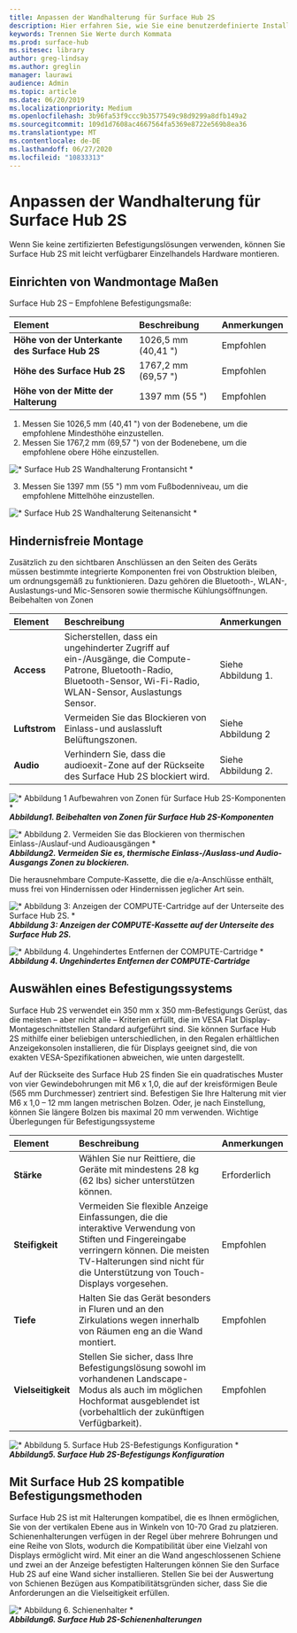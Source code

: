 ```yaml
---
title: Anpassen der Wandhalterung für Surface Hub 2S
description: Hier erfahren Sie, wie Sie eine benutzerdefinierte Installation von Surface Hub 2S durchführen.
keywords: Trennen Sie Werte durch Kommata
ms.prod: surface-hub
ms.sitesec: library
author: greg-lindsay
ms.author: greglin
manager: laurawi
audience: Admin
ms.topic: article
ms.date: 06/20/2019
ms.localizationpriority: Medium
ms.openlocfilehash: 3b96fa53f9ccc9b3577549c98d9299a8dfb149a2
ms.sourcegitcommit: 109d1d7608ac4667564fa5369e8722e569b8ea36
ms.translationtype: MT
ms.contentlocale: de-DE
ms.lasthandoff: 06/27/2020
ms.locfileid: "10833313"
---
```

# Anpassen der Wandhalterung für Surface Hub 2S

Wenn Sie keine zertifizierten Befestigungslösungen verwenden, können Sie Surface Hub 2S mit leicht verfügbarer Einzelhandels Hardware montieren.

## Einrichten von Wandmontage Maßen

Surface Hub 2S – Empfohlene Befestigungsmaße:

|**Element**|**Beschreibung**|**Anmerkungen**|
|:------ |:------------- |:------- |
|**Höhe von der Unterkante des Surface Hub 2S**| 1026,5 mm (40,41 ") | Empfohlen |
|**Höhe des Surface Hub 2S**| 1767,2 mm (69,57 ") | Empfohlen |
|**Höhe von der Mitte der Halterung**| 1397 mm (55 ") | Empfohlen |

1. Messen Sie 1026,5 mm (40,41 ") von der Bodenebene, um die empfohlene Mindesthöhe einzustellen.
2. Messen Sie 1767,2 mm (69,57 ") von der Bodenebene, um die empfohlene obere Höhe einzustellen.

![* Surface Hub 2S Wandhalterung Frontansicht *](images/sh2-wall-front.png) <br>

3. Messen Sie 1397 mm (55 ") mm vom Fußbodenniveau, um die empfohlene Mittelhöhe einzustellen.

![* Surface Hub 2S Wandhalterung Seitenansicht *](images/sh2-wall-side.png) <br>

## Hindernisfreie Montage

Zusätzlich zu den sichtbaren Anschlüssen an den Seiten des Geräts müssen bestimmte integrierte Komponenten frei von Obstruktion bleiben, um ordnungsgemäß zu funktionieren. Dazu gehören die Bluetooth-, WLAN-, Auslastungs-und Mic-Sensoren sowie thermische Kühlungsöffnungen.
Beibehalten von Zonen

|**Element**|**Beschreibung**|**Anmerkungen**|
|:---- |:----------- |:----- |
|**Access**| Sicherstellen, dass ein ungehinderter Zugriff auf ein-/Ausgänge, die Compute-Patrone, Bluetooth-Radio, Bluetooth-Sensor, Wi-Fi-Radio, WLAN-Sensor, Auslastungs Sensor. | Siehe Abbildung 1. |
|**Luftstrom**| Vermeiden Sie das Blockieren von Einlass-und auslassluft Belüftungszonen. | Siehe Abbildung 2  |
|**Audio**| Verhindern Sie, dass die audioexit-Zone auf der Rückseite des Surface Hub 2S blockiert wird. | Siehe Abbildung 2. |

![* Abbildung 1 Aufbewahren von Zonen für Surface Hub 2S-Komponenten *](images/sh2-keepout-zones.png) <br>
***Abbildung1. Beibehalten von Zonen für Surface Hub 2S-Komponenten***

![* Abbildung 2. Vermeiden Sie das Blockieren von thermischen Einlass-/Auslauf-und Audioausgängen *](images/sh2-thermal-audio.png) <br>
***Abbildung2. Vermeiden Sie es, thermische Einlass-/Auslass-und Audio-Ausgangs Zonen zu blockieren.<br>***

Die herausnehmbare Compute-Kassette, die die e/a-Anschlüsse enthält, muss frei von Hindernissen oder Hindernissen jeglicher Art sein.

![* Abbildung 3: Anzeigen der COMPUTE-Cartridge auf der Unterseite des Surface Hub 2S. *](images/sh2-ports.png) <br>
***Abbildung 3: Anzeigen der COMPUTE-Kassette auf der Unterseite des Surface Hub 2S.***

![* Abbildung 4. Ungehindertes Entfernen der COMPUTE-Cartridge *](images/sh2-cartridge.png) <br>
***Abbildung 4. Ungehindertes Entfernen der COMPUTE-Cartridge***

## Auswählen eines Befestigungssystems

Surface Hub 2S verwendet ein 350 mm x 350 mm-Befestigungs Gerüst, das die meisten – aber nicht alle – Kriterien erfüllt, die im VESA Flat Display-Montageschnittstellen Standard aufgeführt sind. Sie können Surface Hub 2S mithilfe einer beliebigen unterschiedlichen, in den Regalen erhältlichen Anzeigekonsolen installieren, die für Displays geeignet sind, die von exakten VESA-Spezifikationen abweichen, wie unten dargestellt.

Auf der Rückseite des Surface Hub 2S finden Sie ein quadratisches Muster von vier Gewindebohrungen mit M6 x 1,0, die auf der kreisförmigen Beule (565 mm Durchmesser) zentriert sind. Befestigen Sie Ihre Halterung mit vier M6 x 1,0 – 12 mm langen metrischen Bolzen. Oder, je nach Einstellung, können Sie längere Bolzen bis maximal 20 mm verwenden.
Wichtige Überlegungen für Befestigungssysteme

|**Element**|**Beschreibung**|**Anmerkungen**|
|:------ |:------------- |:------- |
|**Stärke**| Wählen Sie nur Reittiere, die Geräte mit mindestens 28 kg (62 lbs) sicher unterstützen können. | Erforderlich |
|**Steifigkeit**| Vermeiden Sie flexible Anzeige Einfassungen, die die interaktive Verwendung von Stiften und Fingereingabe verringern können. Die meisten TV-Halterungen sind nicht für die Unterstützung von Touch-Displays vorgesehen. | Empfohlen |
|**Tiefe**| Halten Sie das Gerät besonders in Fluren und an den Zirkulations wegen innerhalb von Räumen eng an die Wand montiert.| Empfohlen |
|**Vielseitigkeit**| Stellen Sie sicher, dass Ihre Befestigungslösung sowohl im vorhandenen Landscape-Modus als auch im möglichen Hochformat ausgeblendet ist (vorbehaltlich der zukünftigen Verfügbarkeit). | Empfohlen |

![* Abbildung 5. Surface Hub 2S-Befestigungs Konfiguration *](images/sh2-mount-config.png) <br>
***Abbildung5. Surface Hub 2S-Befestigungs Konfiguration***

## Mit Surface Hub 2S kompatible Befestigungsmethoden

Surface Hub 2S ist mit Halterungen kompatibel, die es Ihnen ermöglichen, Sie von der vertikalen Ebene aus in Winkeln von 10-70 Grad zu platzieren. Schienenhalterungen verfügen in der Regel über mehrere Bohrungen und eine Reihe von Slots, wodurch die Kompatibilität über eine Vielzahl von Displays ermöglicht wird. Mit einer an die Wand angeschlossenen Schiene und zwei an der Anzeige befestigten Halterungen können Sie den Surface Hub 2S auf eine Wand sicher installieren. Stellen Sie bei der Auswertung von Schienen Bezügen aus Kompatibilitätsgründen sicher, dass Sie die Anforderungen an die Vielseitigkeit erfüllen.

![* Abbildung 6. Schienenhalter *](images/h2gen-railmount.png)<br>
***Abbildung6. Surface Hub 2S-Schienenhalterungen***

